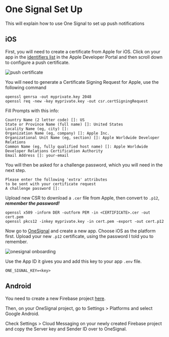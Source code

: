# One Signal Set Up

This will explain how to use One Signal to set up push notifications

## iOS

First, you will need to create a certificate from Apple for iOS. Click on your app in the [identifiers list](https://developer.apple.com/account/resources/identifiers/list) in the Apple Developer Portal and then scroll down to configure a push certificate.

![push certificate](https://files-2h6hsvm7p.vercel.app)

You will need to generate a Certificate Signing Request for Apple, use the following command

```
openssl genrsa -out myprivate.key 2048
openssl req -new -key myprivate.key -out csr.certSigningRequest
```

Fill Prompts with this info:

```
Country Name (2 letter code) []: US
State or Province Name (full name) []: United States
Locality Name (eg, city) []:
Organization Name (eg, company) []: Apple Inc.
Organizational Unit Name (eg, section) []: Apple Worldwide Developer Relations
Common Name (eg, fully qualified host name) []: Apple Worldwide Developer Relations Certification Authority
Email Address []: your-email
```

You will then be asked for a challenge password, which you will need in the next step.

```
Please enter the following 'extra' attributes
to be sent with your certificate request
A challenge password []:
```

Upload new CSR to download a `.cer` file from Apple, then convert to `.p12`, **_remember the password!_**

```
openssl x509 -inform DER -outform PEM -in <CERTIFICATE>.cer -out cert.pem
openssl pkcs12 -inkey myprivate.key -in cert.pem -export -out cert.p12
```

Now go to [OneSignal](onesignal.com) and create a new app. Choose iOS as the platform first. Upload your new `.p12` certificate, using the password I told you to remember.

![onesignal onboarding](https://files-rb3fdjqiv.vercel.app)

Use the App ID it gives you and add this key to your app `.env` file.

```
ONE_SIGNAL_KEY=<key>
```

## Android

You need to create a new Firebase project [here](https://console.firebase.google.com).

Then, on your OneSignal project, go to Settings > Platforms and select Google Android.

Check Settings > Cloud Messaging on your newly created Firebase project and copy the Server key and Sender ID over to OneSignal.
